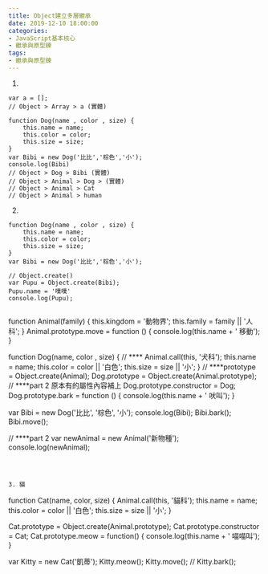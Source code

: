 ```yaml
---
title: Object建立多層繼承
date: 2019-12-10 18:00:00
categories: 
- JavaScript基本核心
- 繼承與原型鍊
tags:
- 繼承與原型鍊
---
```


1. 
```
var a = [];
// Object > Array > a (實體)

function Dog(name , color , size) {
    this.name = name;
    this.color = color;
    this.size = size;
}
var Bibi = new Dog('比比','棕色','小');
console.log(Bibi)
// Object > Dog > Bibi (實體)
// Object > Animal > Dog > (實體)
// Object > Animal > Cat
// Object > Animal > human

```

2. 
```
function Dog(name , color , size) {
    this.name = name;
    this.color = color;
    this.size = size;
}
var Bibi = new Dog('比比','棕色','小');

// Object.create()
var Pupu = Object.create(Bibi);
Pupu.name = '噗噗'
console.log(Pupu);


```

function Animal(family) {
    this.kingdom = '動物界';
    this.family = family || '人科';
}
Animal.prototype.move = function () {
    console.log(this.name + ' 移動');
}

function Dog(name, color , size) {
    // ****
	Animal.call(this, '犬科');
    this.name = name;
    this.color = color || '白色';
    this.size = size || '小';
}
// ****prototype  =  Object.create(Animal);
Dog.prototype = Object.create(Animal.prototype);
// ****part 2 原本有的屬性內容補上
Dog.prototype.constructor = Dog;
Dog.prototype.bark = function () {
    console.log(this.name + ' 吠叫');
}


var Bibi = new Dog('比比', '棕色', '小');
console.log(Bibi);
Bibi.bark();
Bibi.move();

// ****part 2
var newAnimal = new Animal('新物種');
console.log(newAnimal);

```



3. 貓
```

function Cat(name, color, size) {
    Animal.call(this, '貓科');
    this.name = name;
    this.color = color || '白色';
    this.size = size || '小';
}

Cat.prototype = Object.create(Animal.prototype);
Cat.prototype.constructor = Cat;
Cat.prototype.meow = function() {
    console.log(this.name + ' 喵喵叫');
}

var Kitty = new Cat('凱蒂');
Kitty.meow();
Kitty.move();
// Kitty.bark();

```